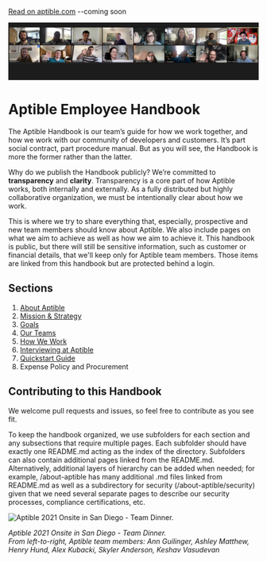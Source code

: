 [Read on aptible.com](https://www.aptible.com/handbook) --coming soon

![Aptible Team Image](images/zoom.png "Aptible Team Image")

# Aptible Employee Handbook
The Aptible Handbook is our team’s guide for how we work together, and how we work with our community of developers and customers. It’s part social contract, part procedure manual. But as you will see, the Handbook is more the former rather than the latter.

Why do we publish the Handbook publicly? We’re committed to **transparency** and **clarity**. Transparency is a core part of how Aptible works, both internally and externally. As a fully distributed but highly collaborative organization, we must be intentionally clear about how we work.

This is where we try to share everything that, especially, prospective and new team members should know about Aptible. We also include pages on what we aim to achieve as well as how we aim to achieve it. This handbook is public, but there will still be sensitive information, such as customer or financial details, that we'll keep only for Aptible team members. Those items are linked from this handbook but are protected behind a login.

## Sections
1. [About Aptible](/about-aptible)
2. [Mission & Strategy](mission-strategy.md)
3. [Goals](/how-we-work/goal-setting.md)
4. [Our Teams](/teams)
5. [How We Work](/how-we-work)
6. [Interviewing at Aptible](recruiting-process.md)
7. [Quickstart Guide](onboarding.md)
8. Expense Policy and Procurement

## Contributing to this Handbook

We welcome pull requests and issues, so feel free to contribute as you see fit.

To keep the handbook organized, we use subfolders for each section and any subsections that require multiple pages. Each subfolder should have exactly one README.md acting as the index of the directory. Subfolders can also contain additional pages linked from the README.md. Alternatively, additional layers of hierarchy can be added when needed; for example, /about-aptible has many additional .md files linked from README.md as well as a subdirectory for security (/about-aptible/security) given that we need several separate pages to describe our security processes, compliance certifications, etc.

<img src="images/dinner.png" alt="Aptible 2021 Onsite in San Diego - Team Dinner." width="450"/>

*Aptible 2021 Onsite in San Diego - Team Dinner.
<br />From left-to-right, Aptible team members: Ann Guilinger, Ashley Matthew, Henry Hund, Alex Kubacki, Skyler Anderson, Keshav Vasudevan*
